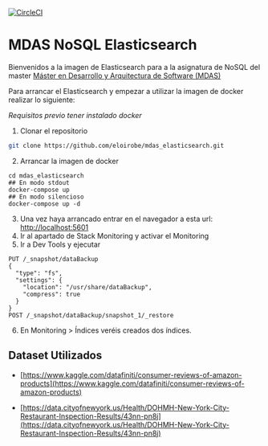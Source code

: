 [![CircleCI](https://circleci.com/gh/eloirobe/mdas_elasticsearch.svg?style=svg)](https://circleci.com/gh/eloirobe/mdas_elasticsearch)

# MDAS NoSQL Elasticsearch
Bienvenidos a la imagen de Elasticsearch para a la asignatura de NoSQL del master [Máster en Desarrollo y Arquitectura de Software (MDAS)](https://www.salleurl.edu/es/estudios/master-en-desarrollo-y-arquitectura-software)

Para arrancar el Elasticsearch y empezar a utilizar la imagen de docker realizar lo siguiente:

*Requisitos previo tener instalado docker*

1) Clonar el repositorio
```bash
git clone https://github.com/eloirobe/mdas_elasticsearch.git
```
2) Arrancar la imagen de docker
```
cd mdas_elasticsearch
## En modo stdout
docker-compose up
## En modo silencioso
docker-compose up -d
```
3) Una vez haya arrancado entrar en el navegador a esta url: [http://localhost:5601](http://localhost:5601)
4) Ir al apartado de Stack Monitoring y activar el Monitoring
5) Ir a Dev Tools y ejecutar
```
PUT /_snapshot/dataBackup
{
  "type": "fs",
  "settings": {
    "location": "/usr/share/dataBackup",
    "compress": true
  }
}
POST /_snapshot/dataBackup/snapshot_1/_restore
```

6) En Monitoring > Índices veréis creados dos índices.

## Dataset Utilizados

- [https://www.kaggle.com/datafiniti/consumer-reviews-of-amazon-products](https://www.kaggle.com/datafiniti/consumer-reviews-of-amazon-products)

- [https://data.cityofnewyork.us/Health/DOHMH-New-York-City-Restaurant-Inspection-Results/43nn-pn8j](https://data.cityofnewyork.us/Health/DOHMH-New-York-City-Restaurant-Inspection-Results/43nn-pn8j)